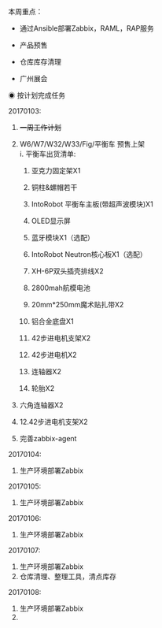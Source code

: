本周重点：

* 通过Ansible部署Zabbix，RAML，RAP服务

* 产品预售

* 仓库库存清理

* 广州展会

◉ 按计划完成任务

20170103:

1. ~~一周工作计划~~
2. W6/W7/W32/W33/Fig/平衡车 预售上架  
   i. 平衡车出货清单:

   1. 亚克力固定架X1
   2. 铜柱&螺帽若干
   3. IntoRobot 平衡车主板\(带超声波模块\)X1
   4. OLED显示屏

   5. 蓝牙模块X1（选配）

   6. IntoRobot Neutron核心板X1（选配）

   7. XH-6P双头插壳排线X2

   8. 2800mah航模电池

   9.  20mm\*250mm魔术贴扎带X2

   10. 铝合金底盘X1

   11. 42步进电机支架X2

   12. 42步进电机X2

   13. 连轴器X2

   14. 轮胎X2

3. 六角连轴器X2

4. 12.42步进电机支架X2

5. 完善zabbix-agent

20170104:

1. 生产环境部署Zabbix

20170105:

1. 生产环境部署Zabbix

20170106:

1. 生产环境部署Zabbix

20170107:

1. 生产环境部署Zabbix
2. 仓库清理、整理工具，清点库存

20170108:

1. 生产环境部署Zabbix
2. 


